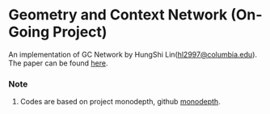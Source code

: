 # Geometry and Context Network (On-Going Project)
   An implementation of GC Network by HungShi Lin(hl2997@columbia.edu). The paper can be found [here](https://arxiv.org/abs/1703.04309).

### Note
   1. Codes are based on project monodepth, github [monodepth](https://github.com/mrharicot/monodepth).
